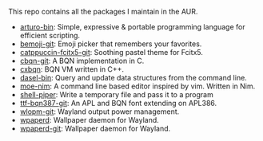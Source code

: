 This repo contains all the packages I maintain in the AUR.

- [arturo-bin](https://aur.archlinux.org/packages/arturo-bin): Simple, expressive & portable programming language for efficient scripting.
- [bemoji-git](https://aur.archlinux.org/packages/bemoji-git): Emoji picker that remembers your favorites.
- [catppuccin-fcitx5-git](https://aur.archlinux.org/packages/catppuccin-fcitx5-git): Soothing pastel theme for Fcitx5.
- [cbqn-git](https://aur.archlinux.org/packages/cbqn-git): A BQN implementation in C.
- [cxbqn](https://aur.archlinux.org/packages/cxbqn): BQN VM written in C++.
- [dasel-bin](https://aur.archlinux.org/packages/dasel-bin): Query and update data structures from the command line.
- [moe-nim](https://aur.archlinux.org/packages/moe-nim): A command line based editor inspired by vim. Written in Nim.
- [shell-piper](https://github.com/Mrfiregem/shell-piper): Write a temporary file and pass it to a program
- [ttf-bqn387-git](https://aur.archlinux.org/packages/ttf-bqn386-git): An APL and BQN font extending on APL386.
- [wlopm-git](https://aur.archlinux.org/packages/wlopm-git): Wayland output power management.
- [wpaperd](https://aur.archlinux.org/packages/wpaperd): Wallpaper daemon for Wayland.
- [wpaperd-git](https://aur.archlinux.org/packages/wpaperd-git): Wallpaper daemon for Wayland.
